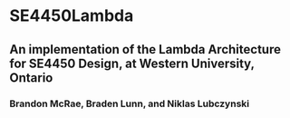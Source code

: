 # SE4450Lambda
## An implementation of the Lambda Architecture for SE4450 Design, at Western University, Ontario  
### Brandon McRae, Braden Lunn, and Niklas Lubczynski